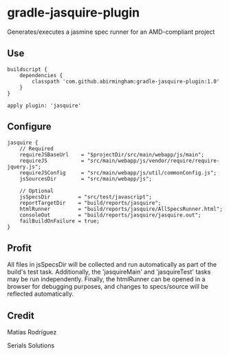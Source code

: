 gradle-jasquire-plugin
======================

Generates/executes a jasmine spec runner for an AMD-compliant project

## Use
```
buildscript {
    dependencies {
        classpath 'com.github.abirmingham:gradle-jasquire-plugin:1.0'
    }
}

apply plugin: 'jasquire'
```

## Configure
```
jasquire {
    // Required
    requireJSBaseUrl    = "$projectDir/src/main/webapp/js/main";
    requireJS           = "src/main/webapp/js/vendor/require/require-jquery.js";
    requireJSConfig     = "src/main/webapp/js/util/commonConfig.js";
    jsSourcesDir        = "src/main/webapp/js";
    
    // Optional
    jsSpecsDir         = "src/test/javascript";
    reportTargetDir    = "build/reports/jasquire";
    htmlRunner         = "build/reports/jasquire/AllSpecsRunner.html";
    consoleOut         = "build/reports/jasquire/jasquire.out";
    failBuildOnFailure = true;
}
```

## Profit
All files in jsSpecsDir will be collected and run automatically as part of the build's test task. Additionally, the 'jasquireMain' and 'jasquireTest' tasks may be run independently. Finally, the htmlRunner can be opened in a browser for debugging purposes, and changes to specs/source will be reflected automatically.

## Credit
Matías Rodríguez

Serials Solutions
